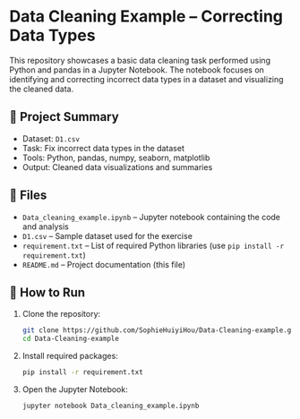# Data Cleaning Example – Correcting Data Types

This repository showcases a basic data cleaning task performed using Python and pandas in a Jupyter Notebook. The notebook focuses on identifying and correcting incorrect data types in a dataset and visualizing the cleaned data.

## 📘 Project Summary

- Dataset: `D1.csv`
- Task: Fix incorrect data types in the dataset
- Tools: Python, pandas, numpy, seaborn, matplotlib
- Output: Cleaned data visualizations and summaries

## 📂 Files

- `Data_cleaning_example.ipynb` – Jupyter notebook containing the code and analysis
- `D1.csv` – Sample dataset used for the exercise
- `requirement.txt` – List of required Python libraries (use `pip install -r requirement.txt`)
- `README.md` – Project documentation (this file)

## 🧪 How to Run

1. Clone the repository:
   ```bash
   git clone https://github.com/SophieHuiyiHou/Data-Cleaning-example.git
   cd Data-Cleaning-example
   ```

2. Install required packages:
   ```bash
   pip install -r requirement.txt
   ```

3. Open the Jupyter Notebook:
   ```bash
   jupyter notebook Data_cleaning_example.ipynb
   ```

